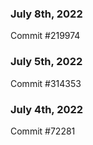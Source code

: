### July 8th, 2022

Commit #219974

### July 5th, 2022

Commit #314353


### July 4th, 2022

Commit #72281

